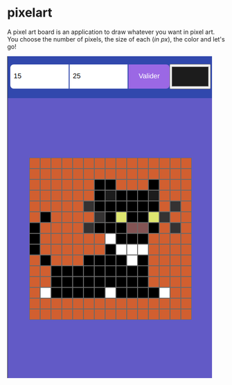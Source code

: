 # pixelart

A pixel art board is an application to draw whatever you want in pixel art.
You choose the number of pixels, the size of each (_in px_), the color and let's go!

![Cat in pixel art](./pixel-art-cat.png)